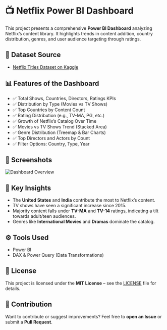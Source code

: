 # 📺 Netflix Power BI Dashboard

This project presents a comprehensive **Power BI Dashboard** analyzing Netflix’s content library. It highlights trends in content addition, country distribution, genres, and user audience targeting through ratings.

## 🔎 Dataset Source
- [Netflix Titles Dataset on Kaggle](https://www.kaggle.com/datasets/rufydaabdelhadi/netflix?select=netflix_titles.csv)

## 📊 Features of the Dashboard
- ✅ Total Shows, Countries, Directors, Ratings KPIs
- ✅ Distribution by Type (Movies vs TV Shows)
- ✅ Top Countries by Content Count
- ✅ Rating Distribution (e.g., TV-MA, PG, etc.)
- ✅ Growth of Netflix’s Catalog Over Time
- ✅ Movies vs TV Shows Trend (Stacked Area)
- ✅ Genre Distribution (Treemap & Bar Charts)
- ✅ Top Directors and Actors by Count
- ✅ Filter Options: Country, Type, Year

## 🎨 Screenshots
![Dashboard Overview](Images/dashboard_screenshot.png)

## 🚀 Key Insights
- The **United States** and **India** contribute the most to Netflix’s content.
- TV shows have seen a significant increase since 2015.
- Majority content falls under **TV-MA** and **TV-14** ratings, indicating a tilt towards adult/teen audiences.
- Genres like **International Movies** and **Dramas** dominate the catalog.

## ⚙️ Tools Used
- Power BI
- DAX & Power Query (Data Transformations)

## 📄 License
This project is licensed under the **MIT License** – see the [LICENSE](LICENSE) file for details.

## 🙌 Contribution
Want to contribute or suggest improvements? Feel free to **open an Issue** or submit a **Pull Request**.


